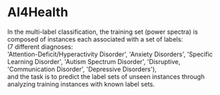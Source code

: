 # AI4Health

In the multi-label classification, the training set (power spectra) is composed of instances each associated with a set of labels: <br />
(7 different diagnoses: <br />
 'Attention-Deficit/Hyperactivity Disorder',
 'Anxiety Disorders',
 'Specific Learning Disorder',
 'Autism Spectrum Disorder',
 'Disruptive, 
 'Communication Disorder',
 'Depressive Disorders'), <br />
 and the task is to predict the label sets of unseen instances through analyzing training instances with known label sets.
